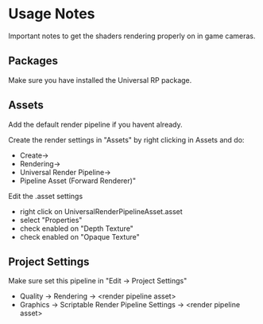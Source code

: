 # Usage Notes
Important notes to get the shaders rendering properly on in game cameras.

## Packages

Make sure you have installed the Universal RP package.

## Assets

Add the default render pipeline if you havent already.

Create the render settings in "Assets" by right clicking in Assets and do:  
- Create->  
- Rendering->  
- Universal Render Pipeline->  
- Pipeline Asset (Forward Renderer)"

Edit the .asset settings
- right click on UniversalRenderPipelineAsset.asset
- select "Properties"
- check enabled on "Depth Texture"
- check enabled on "Opaque Texture"

## Project Settings

Make sure set this pipeline in "Edit -> Project Settings"

- Quality -> Rendering -> \<render pipeline asset\>
- Graphics -> Scriptable Render Pipeline Settings -> \<render pipeline asset\>
